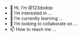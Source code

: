 - 👋 Hi, I’m @123dodop
- 👀 I’m interested in ...
- 🌱 I’m currently learning ...
- 💞️ I’m looking to collaborate on ...
- 📫 How to reach me ...

<!---
123dodop/123dodop is a ✨ special ✨ repository because its `README.md` (this file) appears on your GitHub profile.
You can click the Preview link to take a look at your changes.
--->
